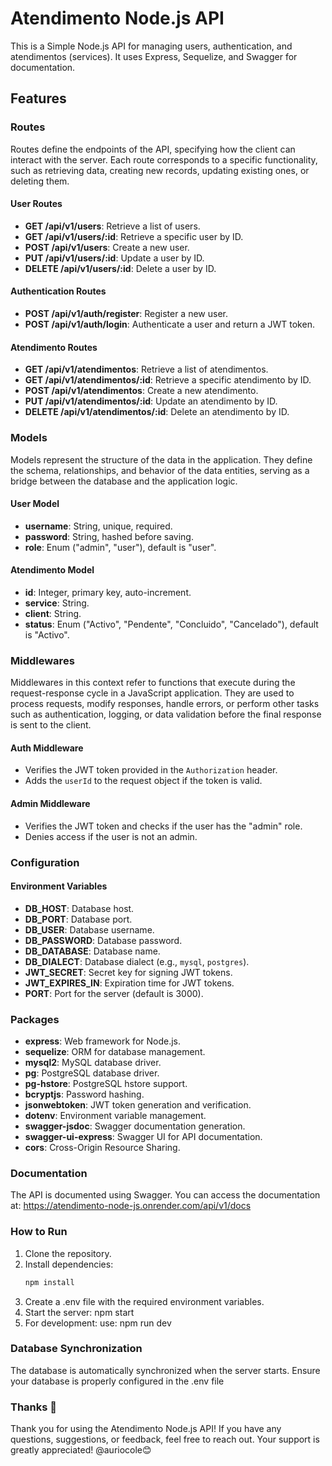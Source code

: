 # Atendimento Node.js API

This is a Simple Node.js API for managing users, authentication, and atendimentos (services). It uses Express, Sequelize, and Swagger for documentation.

## Features

### Routes

Routes define the endpoints of the API, specifying how the client can interact with the server. Each route corresponds to a specific functionality, such as retrieving data, creating new records, updating existing ones, or deleting them.

#### User Routes
- **GET /api/v1/users**: Retrieve a list of users.
- **GET /api/v1/users/:id**: Retrieve a specific user by ID.
- **POST /api/v1/users**: Create a new user.
- **PUT /api/v1/users/:id**: Update a user by ID.
- **DELETE /api/v1/users/:id**: Delete a user by ID.

#### Authentication Routes
- **POST /api/v1/auth/register**: Register a new user.
- **POST /api/v1/auth/login**: Authenticate a user and return a JWT token.

#### Atendimento Routes
- **GET /api/v1/atendimentos**: Retrieve a list of atendimentos.
- **GET /api/v1/atendimentos/:id**: Retrieve a specific atendimento by ID.
- **POST /api/v1/atendimentos**: Create a new atendimento.
- **PUT /api/v1/atendimentos/:id**: Update an atendimento by ID.
- **DELETE /api/v1/atendimentos/:id**: Delete an atendimento by ID.

### Models

Models represent the structure of the data in the application. They define the schema, relationships, and behavior of the data entities, serving as a bridge between the database and the application logic.

#### User Model
- **username**: String, unique, required.
- **password**: String, hashed before saving.
- **role**: Enum ("admin", "user"), default is "user".

#### Atendimento Model
- **id**: Integer, primary key, auto-increment.
- **service**: String.
- **client**: String.
- **status**: Enum ("Activo", "Pendente", "Concluido", "Cancelado"), default is "Activo".

### Middlewares

Middlewares in this context refer to functions that execute during the request-response cycle in a JavaScript application. They are used to process requests, modify responses, handle errors, or perform other tasks such as authentication, logging, or data validation before the final response is sent to the client.

#### Auth Middleware
- Verifies the JWT token provided in the `Authorization` header.
- Adds the `userId` to the request object if the token is valid.

#### Admin Middleware
- Verifies the JWT token and checks if the user has the "admin" role.
- Denies access if the user is not an admin.

### Configuration

#### Environment Variables
- **DB_HOST**: Database host.
- **DB_PORT**: Database port.
- **DB_USER**: Database username.
- **DB_PASSWORD**: Database password.
- **DB_DATABASE**: Database name.
- **DB_DIALECT**: Database dialect (e.g., `mysql`, `postgres`).
- **JWT_SECRET**: Secret key for signing JWT tokens.
- **JWT_EXPIRES_IN**: Expiration time for JWT tokens.
- **PORT**: Port for the server (default is 3000).

### Packages

- **express**: Web framework for Node.js.
- **sequelize**: ORM for database management.
- **mysql2**: MySQL database driver.
- **pg**: PostgreSQL database driver.
- **pg-hstore**: PostgreSQL hstore support.
- **bcryptjs**: Password hashing.
- **jsonwebtoken**: JWT token generation and verification.
- **dotenv**: Environment variable management.
- **swagger-jsdoc**: Swagger documentation generation.
- **swagger-ui-express**: Swagger UI for API documentation.
- **cors**: Cross-Origin Resource Sharing.

### Documentation

The API is documented using Swagger. You can access the documentation at: https://atendimento-node-js.onrender.com/api/v1/docs


### How to Run

1. Clone the repository.
2. Install dependencies:
   ```sh
   npm install
3. Create a .env file with the required environment variables.
4. Start the server: npm start
5. For development: use: npm run dev 

### Database Synchronization

The database is automatically synchronized when the server starts. Ensure your database is properly configured in the .env file

### Thanks 🙏

Thank you for using the Atendimento Node.js API! If you have any questions, suggestions, or feedback, feel free to reach out. Your support is greatly appreciated! @auriocole😊